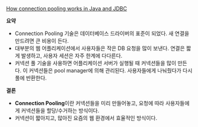 [How connection pooling works in Java and JDBC](<https://www.java-samples.com/showtutorial.php?tutorialid=203>)

**요약**
- Connection Pooling 기술은 데이터베이스 드라이버의 표준이 되었다.
새 연결을 만드려면 큰 비용이 든다.
- 대부분의 웹 어플리케이션에서 사용자들은 작은 DB 요청을 많이 보낸다.
연결은 짧게 발생하고, 사용자 세션은 자주 한계에 다다른다.
- 커넥션 풀 기술을 사용하면 어플리케이션 서버가 실행될 때 커넥션들을 많이 만든다.
이 커넥션들은 pool manager에 의해 관리된다.
사용자들에게 나눠줬다가 다시 풀에 반환한다.

**결론**
- **Connection Pooling**이란 커넥션들을 미리 만들어놓고, 요청에 따라 사용자들에게 커넥션들을 할당/수거하는 방식이다.
- 커넥션이 짧아지고, 많아진 요즘의 웹 환경에서 효율적인 방식이다.
